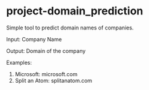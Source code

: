 # project-domain_prediction

Simple tool to predict domain names of companies.

Input: Company Name

Output: Domain of the company

Examples:
1) Microsoft: microsoft.com
2) Split an Atom: splitanatom.com





